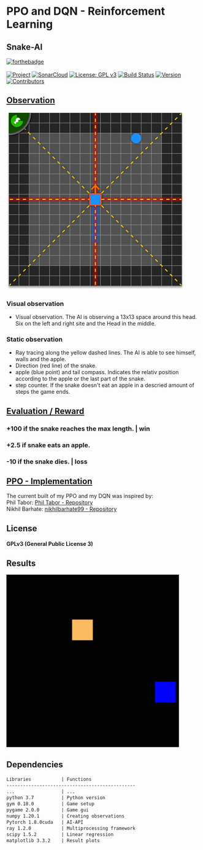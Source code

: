 # PPO and DQN - Reinforcement Learning

## Snake-AI

[![forthebadge](https://forthebadge.com/images/badges/made-with-python.svg)](https://forthebadge.com)\
\
[![Project](https://img.shields.io/static/v1?label=Game&message=Snake&color=red)]()
[![SonarCloud](https://sonarcloud.io/api/project_badges/measure?project=citrus&metric=alert_status)]()
[![License: GPL v3](https://img.shields.io/badge/License-GPLv3-blue.svg)](https://www.gnu.org/licenses/gpl-3.0)
[![Build Status](https://travis-ci.com/IcarusCoding/Speed.svg?token=fchrN5ADWA1xeNzfmo3q&branch=develop)](https://travis-ci.com/IcarusCoding/Speed)
[![Version](https://img.shields.io/static/v1?label=Version&message=0.2&color=green)]()
[![Contributors](https://img.shields.io/static/v1?label=Contributors&message=1&color=yellow)]()

## [Observation](src/snakeAI/gym_game/snake_env/observation.py)
![obs](src/resources/images/observation.png)
### Visual observation
- Visual observation. The AI is observing a 13x13 space around this head. Six on the left and right site and the Head in the middle.
### Static observation
- Ray tracing along the yellow dashed lines. The AI is able to see himself, walls and the apple.
- Direction (red line) of the snake.
- apple (blue point) and tail compass. Indicates the relativ position according to the apple or the last part of the snake.
- step counter. If the snake doesn't eat an apple in a descried amount of steps the game ends.

## [Evaluation / Reward](src/snakeAI/gym_game/snake_env/snake_game_2d.py)
### +100 if the snake reaches the max length. | win
### +2.5 if snake eats an apple.
### -10 if the snake dies. | loss


## [PPO - Implementation](src/snakeAI/agents/ppo/)
The current built of my PPO and my DQN was inspired by:\
Phil Tabor: [Phil Tabor - Repository](https://github.com/philtabor/Youtube-Code-Repository/tree/master/ReinforcementLearning/PolicyGradient/PPO/torch) \
Nikhil Barhate: [nikhilbarhate99 - Repository](https://github.com/nikhilbarhate99/PPO-PyTorch)


## License
#### GPLv3 (General Public License 3)


## Results
<img src="src/resources/images/SnakeAI.gif"  width="450" height="450">


## Dependencies
```
Libraries           | Functions
-----------------------------------------------
...                 | ...
python 3.7          | Python version
gym 0.18.0          | Game setup
pygame 2.0.0        | Game gui
numpy 1.20.1        | Creating observations
Pytorch 1.8.0cuda   | AI-API
ray 1.2.0           | Multiprocessing framework
scipy 1.5.2         | Linear regression
matplotlib 3.3.2    | Result plots
 
```
